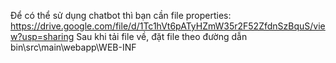 Để có thể sử dụng chatbot thì bạn cần file properties: https://drive.google.com/file/d/1Tc1hVt6pATyHZmW35r2F52ZfdnSzBquS/view?usp=sharing
Sau khi tải file về, đặt file theo đường dẫn bin\src\main\webapp\WEB-INF
